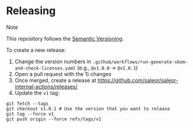 # Releasing

> [!NOTE]
> This repository follows the [Semantic Versioning].

To create a new release:

1. Change the version numbers in `.github/workflows/run-generate-sbom-and-check-licenses.yaml` (e.g., `@v1.0.0` -> `@v1.0.1`)
2. Open a pull request with the 1) changes
3. Once merged, create a release at https://github.com/saleor/saleor-internal-actions/releases/
4. Update the `v1` tag:

  ```
  git fetch --tags
  git checkout v1.0.1 # Use the version that you want to release
  git tag --force v1
  git push origin --force refs/tags/v1
  ```

[Semantic Versioning]: https://semver.org/
